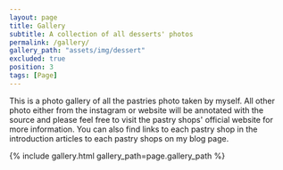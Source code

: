 ```yaml
---
layout: page
title: Gallery
subtitle: A collection of all desserts' photos
permalink: /gallery/
gallery_path: "assets/img/dessert"
excluded: true
position: 3
tags: [Page]
---
```


This is a photo gallery of all the pastries photo taken by myself. All other photo either from the instagram or website will be annotated with the source and please feel free to visit the pastry shops' official website for more information. You can also find links to each pastry shop in the introduction articles to each pastry shops on my blog page.


{% include gallery.html gallery_path=page.gallery_path %}

